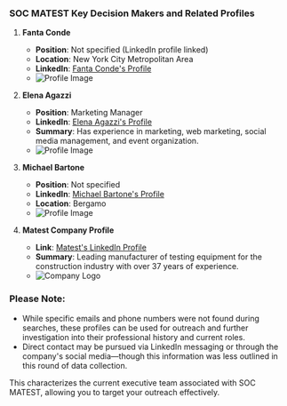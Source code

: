 ### SOC MATEST Key Decision Makers and Related Profiles

1. **Fanta Conde**
   - **Position**: Not specified (LinkedIn profile linked)
   - **Location**: New York City Metropolitan Area
   - **LinkedIn**: [Fanta Conde's Profile](https://www.linkedin.com/in/fanta-conde-1b6179243)
   - ![Profile Image](https://media.licdn.com/dms/image/v2/D4E10AQEouI5dVs4-FA/image-shrink_800/image-shrink_800/0/1708459280299?e=2147483647&v=beta&t=NN3kxwcODGPHa44GEepb0oLQvscdKA7ZAi5YZ6h-Z7c)

2. **Elena Agazzi**
   - **Position**: Marketing Manager 
   - **LinkedIn**: [Elena Agazzi's Profile](https://it.linkedin.com/in/agazzielena)
   - **Summary**: Has experience in marketing, web marketing, social media management, and event organization.
   - ![Profile Image](https://media.licdn.com/dms/image/v2/D4D22AQGnF-hoAPw2Tg/feedshare-shrink_800/B4DZVqhg4nHkAg-/0/1741248925909?e=2147483647&v=beta&t=_3upXyU_jqcHoRCasM79aZNpzI0Bll7V9DwJg4BzUpk)

3. **Michael Bartone**
   - **Position**: Not specified
   - **LinkedIn**: [Michael Bartone's Profile](https://it.linkedin.com/in/michael-bartone-543302166)
   - **Location**: Bergamo
   - ![Profile Image](https://media.licdn.com/dms/image/v2/D5610AQFaxfnodgT6tA/ads-video-thumbnail_720_1280/ads-video-thumbnail_720_1280/0/1733943926107?e=2147483647&v=beta&t=GPO1M-LA2_zMwxbi9lFiQ46ob0J-gfrFXiBTn9lWQkg)

4. **Matest Company Profile**
   - **Link**: [Matest's LinkedIn Profile](https://it.linkedin.com/company/matest)
   - **Summary**: Leading manufacturer of testing equipment for the construction industry with over 37 years of experience.
   - ![Company Logo](https://media.licdn.com/dms/image/v2/D4D22AQGnF-hoAPw2Tg/feedshare-shrink_800/B4DZVqhg4nHkAg-/0/1741248925909?e=2147483647&v=beta&t=_3upXyU_jqcHoRCasM79aZNpzI0Bll7V9DwJg4BzUpk)

### Please Note:
- While specific emails and phone numbers were not found during searches, these profiles can be used for outreach and further investigation into their professional history and current roles.
- Direct contact may be pursued via LinkedIn messaging or through the company's social media—though this information was less outlined in this round of data collection.

This characterizes the current executive team associated with SOC MATEST, allowing you to target your outreach effectively.
```